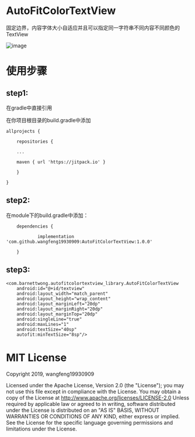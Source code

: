 # AutoFitColorTextView
固定边界，内容字体大小自适应并且可以指定同一字符串不同内容不同颜色的 TextView

![image](https://github.com/wangfeng19930909/AutoFitColorTextView/blob/master/screenshot/show.png)

使用步骤
=================================== 

step1:
-------

在gradle中直接引用

在你项目根目录的build.gradle中添加

	allprojects {
	
		repositories {
		
		...
		
		maven { url 'https://jitpack.io' }
		
		}
		
	}
   
step2:
-------

在module下的build.gradle中添加：

		dependencies {
		
	        	implementation 'com.github.wangfeng19930909:AutoFitColorTextView:1.0.0'
		
		}
		
step3:
-------

<LinearLayout xmlns:android="http://schemas.android.com/apk/res/android"
    xmlns:tools="http://schemas.android.com/tools"
    android:layout_width="match_parent"
    android:layout_height="match_parent"
    xmlns:autofit="http://schemas.android.com/apk/res-auto"
    tools:context=".MainActivity"
    android:orientation="vertical">

    <com.barnettwong.autofitcolortextview_library.AutoFitColorTextView
        android:id="@+id/textview"
        android:layout_width="match_parent"
        android:layout_height="wrap_content"
        android:layout_marginLeft="20dp"
        android:layout_marginRight="20dp"
        android:layout_marginTop="20dp"
        android:singleLine="true"
        android:maxLines="1"
        android:textSize="40sp"
        autofit:minTextSize="8sp"/>

</LinearLayout>

MIT License
=================================== 
Copyright 2019, wangfeng19930909

   Licensed under the Apache License, Version 2.0 (the "License");
   you may not use this file except in compliance with the License.
   You may obtain a copy of the License at http://www.apache.org/licenses/LICENSE-2.0
   Unless required by applicable law or agreed to in writing, software
   distributed under the License is distributed on an "AS IS" BASIS,
   WITHOUT WARRANTIES OR CONDITIONS OF ANY KIND, either express or implied.
   See the License for the specific language governing permissions and
   limitations under the License.
